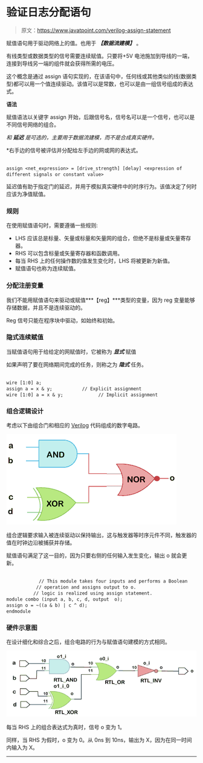 # 验证日志分配语句

> 原文：<https://www.javatpoint.com/verilog-assign-statement>

赋值语句用于驱动网络上的值。也用于 ***【数据流建模】*** 。

有线类型或数据类型的信号需要连续赋值。只要将+5V 电池施加到导线的一端，连接到导线另一端的组件就会获得所需的电压。

这个概念是通过 assign 语句实现的，在该语句中，任何线或其他类似的线(数据类型)都可以用一个值连续驱动。该值可以是常数，也可以是由一组信号组成的表达式。

**语法**

赋值语法以关键字 assign 开始，后跟信号名，信号名可以是一个信号，也可以是不同信号网络的组合。

*和 ***延迟*** 是可选的，主要用于数据流建模，而不是合成真实硬件。*

 *右手边的信号被评估并分配给左手边的网或网的表达式。

```

assign <net_expression> = [drive_strength] [delay] <expression of different signals or constant value>

```

延迟值有助于指定门的延迟，并用于模拟真实硬件中的时序行为。该值决定了何时应该为净值赋值。

### 规则

在使用赋值语句时，需要遵循一些规则:

*   LHS 应该总是标量、矢量或标量和矢量网的组合，但绝不是标量或矢量寄存器。
*   RHS 可以包含标量或矢量寄存器和函数调用。
*   每当 RHS 上的任何操作数的值发生变化时，LHS 将被更新为新值。
*   赋值语句也称为连续赋值。

### 分配注册变量

我们不能用赋值语句来驱动或赋值***【reg】***类型的变量，因为 reg 变量能够存储数据，并且不是连续驱动的。

Reg 信号只能在程序块中驱动，如始终和初始。

### 隐式连续赋值

当赋值语句用于给给定的网赋值时，它被称为 ***显式*** 赋值

如果声明了要在网络期间完成的任务，则称之为 ***隐式*** 任务。

```

wire [1:0] a;
assign a = x & y; 			// Explicit assignment
wire [1:0] a = x & y; 	          // Implicit assignment

```

### 组合逻辑设计

考虑以下由组合门和相应的 [Verilog](https://www.javatpoint.com/verilog) 代码组成的数字电路。

![Verilog assign Statement](img/be38b54cfb9cd676d164ec5e376e9d04.png)

组合逻辑要求输入被连续驱动以保持输出，这与触发器等时序元件不同，触发器的值在时钟边沿被捕获并存储。

赋值语句满足了这一目的，因为只要右侧的任何输入发生变化，输出 o 就会更新。

```

            // This module takes four inputs and performs a Boolean
           // operation and assigns output to o.
          // logic is realized using assign statement.
module combo (input a, b, c, d, output  o);
assign o = ~((a & b) | c ^ d);
endmodule

```

### 硬件示意图

在设计细化和综合之后，组合电路的行为与赋值语句建模的方式相同。

![Verilog assign Statement](img/036733624efca7ee8f6adece6cb5bc20.png)

每当 RHS 上的组合表达式为真时，信号 o 变为 1。

同样，当 RHS 为假时，o 变为 0。从 0ns 到 10ns，输出为 X，因为在同一时间内输入为 X。

* * **